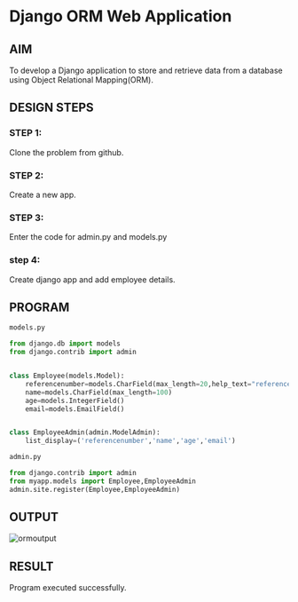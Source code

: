 # Django ORM Web Application

## AIM
To develop a Django application to store and retrieve data from a database using Object Relational Mapping(ORM).

## DESIGN STEPS

### STEP 1:
Clone the problem from github.

### STEP 2:
Create a new app.

### STEP 3:
Enter the code for admin.py and models.py

### step 4:
Create django app and add employee details.


## PROGRAM

```python
models.py 

from django.db import models
from django.contrib import admin


class Employee(models.Model):
    referencenumber=models.CharField(max_length=20,help_text="reference number")
    name=models.CharField(max_length=100)
    age=models.IntegerField()
    email=models.EmailField()


class EmployeeAdmin(admin.ModelAdmin):
    list_display=('referencenumber','name','age','email')

admin.py

from django.contrib import admin
from myapp.models import Employee,EmployeeAdmin
admin.site.register(Employee,EmployeeAdmin)


```

## OUTPUT

![ormoutput](https://user-images.githubusercontent.com/120230694/229268047-2c449560-4fbd-4313-bd92-7f72b775a6fa.png)



## RESULT
Program executed successfully.
